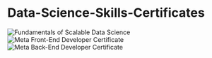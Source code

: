 # Data-Science-Skills-Certificates
<!--START_SECTION:badges-->
![Fundamentals of Scalable Data Science](https://github.com/ultravioletrad/Data-Science-Skills-Certificates/assets/51322951/cf9fe273-a0c4-4f8d-bc14-17e8ecd9f1e8.png)
![Meta Front-End Developer Certificate](https://images.credly.com/size/220x220/images/e91ed0b0-842b-417f-8d2f-b07535febdda/image.png)
![Meta Back-End Developer Certificate](https://images.credly.com/size/680x680/images/4d81763c-b917-4ab9-92be-103af95c0a21/image.png)
<!--END_SECTION:badges-->

